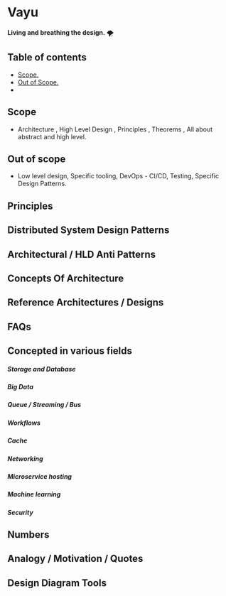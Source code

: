 # Vayu

**Living and breathing the design.** 🌪️

## Table of contents 
- [Scope.](https://github.com/yogeeshr/Vayu/#scope)
- [Out of Scope.](https://github.com/yogeeshr/Vayu/#out-of-scope)
- 

## Scope 
- Architecture , High Level Design , Principles , Theorems , All about abstract and high level.

## Out of scope 
- Low level design, Specific tooling, DevOps - CI/CD, Testing, Specific Design Patterns.

## Principles

## Distributed System Design Patterns 

## Architectural / HLD Anti Patterns

## Concepts Of Architecture 

## Reference Architectures / Designs

## FAQs

## Concepted in various fields

##### Storage and Database

##### Big Data

##### Queue / Streaming / Bus

##### Workflows

##### Cache

##### Networking

##### Microservice hosting

##### Machine learning

##### Security

## Numbers

## Analogy / Motivation / Quotes 

## Design Diagram Tools

